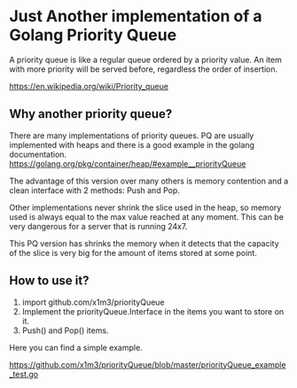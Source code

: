 # Just Another implementation of a Golang Priority Queue

A priority queue is like a regular queue ordered by a priority value. An item with more priority will be served before, regardless the order of insertion.

https://en.wikipedia.org/wiki/Priority_queue

## Why another priority queue?

There are many implementations of priority queues. PQ are usually implemented with heaps and there is a good example in the golang documentation. https://golang.org/pkg/container/heap/#example__priorityQueue

The advantage of this version over many others is memory contention and a clean interface with 2 methods: Push and Pop.

Other implementations never shrink the slice used in the heap, so memory used is always equal to the max value reached at any moment. This can be very dangerous for a server that is running 24x7.

This PQ version has shrinks the memory when it detects that the capacity of the slice is very big for the amount of items stored at some point.

## How to use it?

1. import github.com/x1m3/priorityQueue
2. Implement the priorityQueue.Interface in the items you want to store on it.
3. Push() and Pop() items.

Here you can find a simple example.

https://github.com/x1m3/priorityQueue/blob/master/priorityQueue_example_test.go







